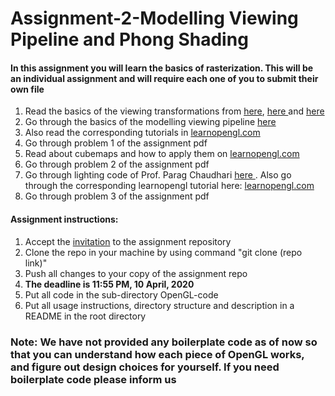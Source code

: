 # Assignment-2-Modelling Viewing Pipeline and Phong Shading
<h4>In this assignment you will learn the basics of rasterization. This will be an individual assignment and will require each one of you to submit their own file</h4>
<ol>
	<li> Read the basics of the viewing transformations from <a href="https://www.cse.iitb.ac.in/~paragc/teaching/2019/cs475/lectures/04_transformations_1.pdf"> here</a>, <a href="https://www.cse.iitb.ac.in/~paragc/teaching/2019/cs475/lectures/05_transformations_2.pdf"> here </a> and <a href="https://www.cse.iitb.ac.in/~paragc/teaching/2019/cs475/lectures/06_viewing_1.pdf"> here </a> </li>
	<li> Go through the basics of the modelling viewing pipeline <a href="https://www.cse.iitb.ac.in/~paragc/teaching/2019/cs475/lectures/07_viewing_2.pdf"> here </a> </li>
	<li> Also read the corresponding tutorials in <a href="https://learnopengl.com/Getting-started/Transformations"> learnopengl.com </a> </li>
	<li> Go through problem 1 of the assignment pdf </li>
	<li> Read about cubemaps and how to apply them on <a href="https://learnopengl.com/Advanced-OpenGL/Cubemaps"> learnopengl.com </a> </li>
	<li> Go through problem 2 of the assignment pdf </li>
	<li> Go through lighting code of Prof. Parag Chaudhari <a href="https://github.com/paragchaudhuri/cs475-tutorials/tree/master/Tutorial_05"> here </a>. Also go through the corresponding learnopengl tutorial here: <a href="https://learnopengl.com/Lighting/Colors"> learnopengl.com </a>
	<li> Go through problem 3 of the assignment pdf
</ol>
<h4> Assignment instructions: </h4>
<ol>
	<li> Accept the <a href="https://classroom.github.com/a/F0jQQ8fj">invitation</a> to the assignment repository
	<li> Clone the repo in your machine by using command "git clone (repo link)"
	<li> Push all changes to your copy of the assignment repo
	<li> <b> The deadline is 11:55 PM, 10 April, 2020 </b>
	<li> Put all code in the sub-directory OpenGL-code
	<li> Put all usage instructions, directory structure and description in a README in the root directory
</ol>

### Note: We have not provided any boilerplate code as of now so that you can understand how each piece of OpenGL works, and figure out design choices for yourself. If you need boilerplate code please inform us
